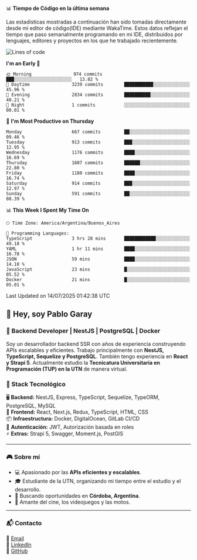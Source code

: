 📊 **Tiempo de Código en la última semana**

Las estadísticas mostradas a continuación han sido tomadas directamente desde mi editor de código(IDE) mediante WakaTime. Estos datos reflejan el tiempo que paso semanalmente programando en mi IDE, distribuidos por lenguajes, editores y proyectos en los que he trabajado recientemente.

<!--START_SECTION:waka-->
![Lines of code](https://img.shields.io/badge/From%20Hello%20World%20I%27ve%20Written-9.8%20million%20lines%20of%20code-blue)

**I'm an Early 🐤** 

```text
🌞 Morning                974 commits         ███░░░░░░░░░░░░░░░░░░░░░░   13.82 % 
🌆 Daytime                3239 commits        ███████████░░░░░░░░░░░░░░   45.96 % 
🌃 Evening                2834 commits        ██████████░░░░░░░░░░░░░░░   40.21 % 
🌙 Night                  1 commits           ░░░░░░░░░░░░░░░░░░░░░░░░░   00.01 % 
```
📅 **I'm Most Productive on Thursday** 

```text
Monday                   667 commits         ██░░░░░░░░░░░░░░░░░░░░░░░   09.46 % 
Tuesday                  913 commits         ███░░░░░░░░░░░░░░░░░░░░░░   12.95 % 
Wednesday                1176 commits        ████░░░░░░░░░░░░░░░░░░░░░   16.69 % 
Thursday                 1607 commits        ██████░░░░░░░░░░░░░░░░░░░   22.80 % 
Friday                   1180 commits        ████░░░░░░░░░░░░░░░░░░░░░   16.74 % 
Saturday                 914 commits         ███░░░░░░░░░░░░░░░░░░░░░░   12.97 % 
Sunday                   591 commits         ██░░░░░░░░░░░░░░░░░░░░░░░   08.39 % 
```


📊 **This Week I Spent My Time On** 

```text
🕑︎ Time Zone: America/Argentina/Buenos_Aires

💬 Programming Languages: 
TypeScript               3 hrs 28 mins       ████████████░░░░░░░░░░░░░   49.18 % 
YAML                     1 hr 11 mins        ████░░░░░░░░░░░░░░░░░░░░░   16.78 % 
JSON                     59 mins             ████░░░░░░░░░░░░░░░░░░░░░   14.10 % 
JavaScript               23 mins             █░░░░░░░░░░░░░░░░░░░░░░░░   05.52 % 
Docker                   21 mins             █░░░░░░░░░░░░░░░░░░░░░░░░   05.01 % 
```


 Last Updated on 14/07/2025 01:42:38 UTC
<!--END_SECTION:waka-->

## 👾 Hey, soy Pablo Garay  
### 🚀 Backend Developer | NestJS | PostgreSQL | Docker

Soy un desarrollador backend SSR con años de experiencia construyendo APIs escalables y eficientes. Trabajo principalmente con **NestJS, TypeScript, Sequelize y PostgreSQL**. También tengo experiencia en **React y Strapi 5**. Actualmente estudio la **Tecnicatura Universitaria en Programación (TUP) en la UTN** de manera virtual.  

### 💾 Stack Tecnológico

🖥 **Backend:** NestJS, Express, TypeScript, Sequelize, TypeORM, PostgreSQL, MySQL  
🎨 **Frontend:** React, Next.js, Redux, TypeScript, HTML, CSS  
📦 **Infraestructura:** Docker, DigitalOcean, GitLab CI/CD  
🔐 **Autenticación:** JWT, Autorización basada en roles  
⚡ **Extras:** Strapi 5, Swagger, Moment.js, PostGIS  

---

### 🎮 Sobre mí

- 💻 Apasionado por las **APIs eficientes y escalables**.  
- 🎓 Estudiante de la UTN, organizando mi tiempo entre el estudio y el desarrollo.  
- 📍 Buscando oportunidades en **Córdoba, Argentina**.  
- 🎥 Amante del cine, los videojuegos y las motos.  

---

### 📬 Contacto
📧 [Email](mailto:pablo.garay.dev@gmail.com)  
🔗 [LinkedIn](https://www.linkedin.com/in/pablo-garay-dev/)  
🐙 [GitHub](https://github.com/814942)  
